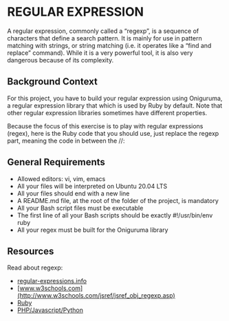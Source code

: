 # REGULAR EXPRESSION

A regular expression, commonly called a “regexp”, is a sequence of characters that define a search pattern.  It is mainly for use in pattern matching with strings, or string matching (i.e. it operates like a “find and replace” command). While it is a very powerful tool, it is also very dangerous because of its complexity.

## Background Context
For this project, you have to build your regular expression using Oniguruma, a regular expression library that which is used by Ruby by default. Note that other regular expression libraries sometimes have different properties.

Because the focus of this exercise is to play with regular expressions (regex), here is the Ruby code that you should use, just replace the regexp part, meaning the code in between the //:

## General Requirements

  - Allowed editors: vi, vim, emacs
  - All your files will be interpreted on Ubuntu 20.04 LTS
  - All your files should end with a new line
  - A README.md file, at the root of the folder of the project, is mandatory
  - All your Bash script files must be executable
  - The first line of all your Bash scripts should be exactly #!/usr/bin/env ruby
  - All your regex must be built for the Oniguruma library

## Resources

Read about regexp:
  - [regular-expressions.info](http://www.regular-expressions.info/)
  - [www.w3schools.com](http://www.w3schools.com/jsref/jsref_obj_regexp.asp)
  - [Ruby](http://rubular.com/)
  - [PHP/Javascript/Python](https://regex101.com/)
